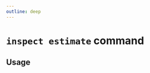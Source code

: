 ```yaml
---
outline: deep
---
```

# `inspect estimate` command

<script setup lang="ts">
import {data as docs} from "../cli.data.js";
const commandDoc = docs.inspect.estimate;
</script>

<p v-html="commandDoc.description"></p>

## Usage
<div v-html="commandDoc.usageHtml"></div>
<div v-html="commandDoc.options"></div>
